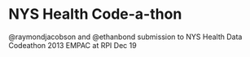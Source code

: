 NYS Health Code-a-thon
=============

@raymondjacobson and @ethanbond submission to NYS Health Data Codeathon 2013
EMPAC at RPI
Dec 19
